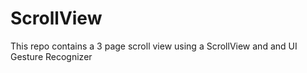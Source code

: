 # ScrollView
This repo contains a 3 page scroll view using a ScrollView and and UI Gesture Recognizer
